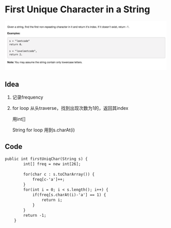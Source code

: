# First Unique Character in a String

![](../../../../../.gitbook/assets/screen-shot-2018-04-06-at-11.19.10-am.png)

## Idea

1. 记录frequency
2. for loop 从头traverse，找到出现次数为1的，返回其index

   用int\[\]

   String for loop 用到s.charAt\(i\)

## Code

```text
public int firstUniqChar(String s) {
        int[] freq = new int[26];

        for(char c : s.toCharArray()) {
            freq[c-'a']++;
        }
        for(int i = 0; i < s.length(); i++) {
            if(freq[s.charAt(i)-'a'] == 1) {
                return i;
            }
        }
        return -1;
    }
```

